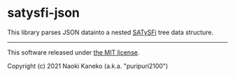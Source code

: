 # satysfi-json

This library parses JSON datainto a nested [SATySFi](https://github.com/gfngfn/SATySFi) tree data structure.

---

This software released under [the MIT license](https://github.com/puripuri2100/SATySFi-json/blob/master/LICENSE).

Copyright (c) 2021 Naoki Kaneko (a.k.a. "puripuri2100")
